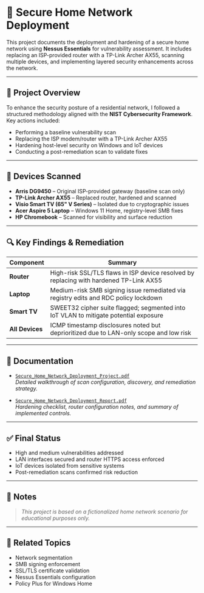 # 🔐 Secure Home Network Deployment

This project documents the deployment and hardening of a secure home network using **Nessus Essentials** for vulnerability assessment. It includes replacing an ISP-provided router with a TP-Link Archer AX55, scanning multiple devices, and implementing layered security enhancements across the network.

---

## 📄 Project Overview

To enhance the security posture of a residential network, I followed a structured methodology aligned with the **NIST Cybersecurity Framework**. Key actions included:

- Performing a baseline vulnerability scan
- Replacing the ISP modem/router with a TP-Link Archer AX55
- Hardening host-level security on Windows and IoT devices
- Conducting a post-remediation scan to validate fixes

---

## 🧪 Devices Scanned

- **Arris DG9450** – Original ISP-provided gateway (baseline scan only)
- **TP-Link Archer AX55** – Replaced router, hardened and scanned
- **Visio Smart TV (65" V Series)** – Isolated due to cryptographic issues
- **Acer Aspire 5 Laptop** – Windows 11 Home, registry-level SMB fixes
- **HP Chromebook** – Scanned for visibility and surface reduction

---

## 🔍 Key Findings & Remediation

| Component        | Summary                                                                                  |
|------------------|-------------------------------------------------------------------------------------------|
| **Router**        | High-risk SSL/TLS flaws in ISP device resolved by replacing with hardened TP-Link AX55  |
| **Laptop**        | Medium-risk SMB signing issue remediated via registry edits and RDC policy lockdown     |
| **Smart TV**      | SWEET32 cipher suite flagged; segmented into IoT VLAN to mitigate potential exposure    |
| **All Devices**   | ICMP timestamp disclosures noted but deprioritized due to LAN-only scope and low risk   |

---

## 📂 Documentation

- [`Secure_Home_Network_Deployment_Project.pdf`](./Secure_Home_Network_Deployment_Project.pdf)  
  *Detailed walkthrough of scan configuration, discovery, and remediation strategy.*

- [`Secure_Home_Network_Deployment_Report.pdf`](./Secure_Home_Network_Deployment_Report.pdf)  
  *Hardening checklist, router configuration notes, and summary of implemented controls.*

---

## ✅ Final Status

- High and medium vulnerabilities addressed
- LAN interfaces secured and router HTTPS access enforced
- IoT devices isolated from sensitive systems
- Post-remediation scans confirmed risk reduction

---

## 📌 Notes

> *This project is based on a fictionalized home network scenario for educational purposes only.*

---

## 🔗 Related Topics

- Network segmentation
- SMB signing enforcement
- SSL/TLS certificate validation
- Nessus Essentials configuration
- Policy Plus for Windows Home
